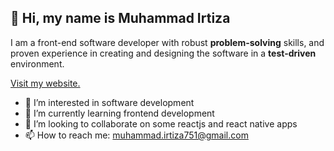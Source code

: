 ## 👋 Hi, my name is Muhammad Irtiza
I am a front-end software developer with robust **problem-solving** skills,
and proven experience in creating and designing the software in a **test-driven** environment.

[Visit my website.](https://m-irtiza.netlify.app)

- 👀 I’m interested in software development
- 🌱 I’m currently learning frontend development
- 💞️ I’m looking to collaborate on some reactjs and react native apps
- 📫 How to reach me: muhammad.irtiza751@gmail.com
